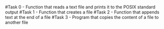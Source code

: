 #Task 0 - Function that reads a text file and prints it to the POSIX standard output
#Task 1 - Function that creates a file
#Task 2 - Function that appends text at the end of a file
#Task 3 - Program that copies the content of a file to another file
